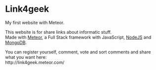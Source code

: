 # Link4geek
My first website with Meteor.

This website is for share links about informatic stuff.<br/>
Made with <a href="https://www.meteor.com/" title="Go to website" target="_blank">Meteor</a>, a Full Stack framework with
JavaScript, <a href="https://nodejs.org/" title="Go to website" target="_blank">NodeJS</a> and
<a href="https://www.mongodb.org/" title="Go to website" target="_blank">MongoDB</a>.
<p></p>
You can register yourself, comment, vote and sort comments and share what you want here:<br/>
http://link4geek.meteor.com/
